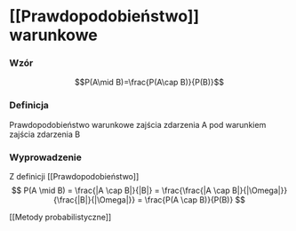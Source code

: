 # [[Prawdopodobieństwo]] warunkowe

### Wzór
$$P(A\mid B)=\frac{P(A\cap B)}{P(B)}$$
### Definicja
Prawdopodobieństwo warunkowe zajścia zdarzenia A pod warunkiem zajścia zdarzenia B

### Wyprowadzenie
Z definicji [[Prawdopodobieństwo]]
$$ P(A \mid B) = \frac{|A \cap B|}{|B|} = \frac{\frac{|A \cap B|}{|\Omega|}}{\frac{|B|}{|\Omega|}} = \frac{P(A \cap B)}{P(B)} $$

[[Metody probabilistyczne]]